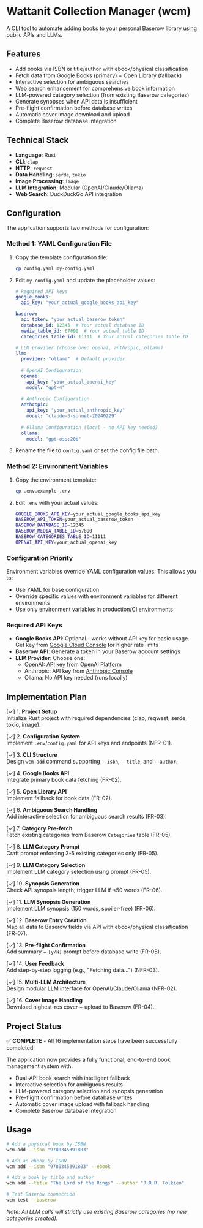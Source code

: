 # Wattanit Collection Manager (wcm)

A CLI tool to automate adding books to your personal Baserow library using public APIs and LLMs.

## Features

- Add books via ISBN or title/author with ebook/physical classification
- Fetch data from Google Books (primary) + Open Library (fallback)
- Interactive selection for ambiguous searches
- Web search enhancement for comprehensive book information
- LLM-powered category selection (from existing Baserow categories)
- Generate synopses when API data is insufficient
- Pre-flight confirmation before database writes
- Automatic cover image download and upload
- Complete Baserow database integration

## Technical Stack

- **Language**: Rust
- **CLI**: `clap`
- **HTTP**: `reqwest`
- **Data Handling**: `serde`, `tokio`
- **Image Processing**: `image`
- **LLM Integration**: Modular (OpenAI/Claude/Ollama)
- **Web Search**: DuckDuckGo API integration

## Configuration

The application supports two methods for configuration:

### Method 1: YAML Configuration File

1. Copy the template configuration file:
   ```bash
   cp config.yaml my-config.yaml
   ```

2. Edit `my-config.yaml` and update the placeholder values:
   ```yaml
   # Required API keys
   google_books:
     api_key: "your_actual_google_books_api_key"
   
   baserow:
     api_token: "your_actual_baserow_token"
     database_id: 12345  # Your actual database ID
     media_table_id: 67890  # Your actual table ID
     categories_table_id: 11111  # Your actual categories table ID
   
   # LLM provider (choose one: openai, anthropic, ollama)
   llm:
     provider: "ollama"  # Default provider
     
     # OpenAI Configuration
     openai:
       api_key: "your_actual_openai_key"
       model: "gpt-4"
     
     # Anthropic Configuration  
     anthropic:
       api_key: "your_actual_anthropic_key"
       model: "claude-3-sonnet-20240229"
     
     # Ollama Configuration (local - no API key needed)
     ollama:
       model: "gpt-oss:20b"
   ```

3. Rename the file to `config.yaml` or set the config file path.

### Method 2: Environment Variables

1. Copy the environment template:
   ```bash
   cp .env.example .env
   ```

2. Edit `.env` with your actual values:
   ```bash
   GOOGLE_BOOKS_API_KEY=your_actual_google_books_api_key
   BASEROW_API_TOKEN=your_actual_baserow_token
   BASEROW_DATABASE_ID=12345
   BASEROW_MEDIA_TABLE_ID=67890
   BASEROW_CATEGORIES_TABLE_ID=11111
   OPENAI_API_KEY=your_actual_openai_key
   ```

### Configuration Priority

Environment variables override YAML configuration values. This allows you to:
- Use YAML for base configuration
- Override specific values with environment variables for different environments
- Use only environment variables in production/CI environments

### Required API Keys

- **Google Books API**: Optional - works without API key for basic usage. Get key from [Google Cloud Console](https://console.cloud.google.com/) for higher rate limits
- **Baserow API**: Generate a token in your Baserow account settings
- **LLM Provider**: Choose one:
  - OpenAI: API key from [OpenAI Platform](https://platform.openai.com/)
  - Anthropic: API key from [Anthropic Console](https://console.anthropic.com/)
  - Ollama: No API key needed (runs locally)

## Implementation Plan

[✓] 1. **Project Setup**  
   Initialize Rust project with required dependencies (clap, reqwest, serde, tokio, image).

[✓] 2. **Configuration System**  
   Implement `.env`/`config.yaml` for API keys and endpoints (NFR-01).

[✓] 3. **CLI Structure**  
   Design `wcm add` command supporting `--isbn`, `--title`, and `--author`.

[✓] 4. **Google Books API**  
   Integrate primary book data fetching (FR-02).

[✓] 5. **Open Library API**  
   Implement fallback for book data (FR-02).

[✓] 6. **Ambiguous Search Handling**  
   Add interactive selection for ambiguous search results (FR-03).

[✓] 7. **Category Pre-fetch**  
   Fetch existing categories from Baserow `Categories` table (FR-05).

[✓] 8. **LLM Category Prompt**  
   Craft prompt enforcing 3-5 existing categories only (FR-05).

[✓] 9. **LLM Category Selection**  
    Implement LLM category selection using prompt (FR-05).

[✓] 10. **Synopsis Generation**  
    Check API synopsis length; trigger LLM if <50 words (FR-06).

[✓] 11. **LLM Synopsis Generation**  
    Implement LLM synopsis (150 words, spoiler-free) (FR-06).

[✓] 12. **Baserow Entry Creation**  
    Map all data to Baserow fields via API with ebook/physical classification (FR-07).

[✓] 13. **Pre-flight Confirmation**  
    Add summary + `[y/N]` prompt before database write (FR-08).

[✓] 14. **User Feedback**  
    Add step-by-step logging (e.g., "Fetching data...") (NFR-03).

[✓] 15. **Multi-LLM Architecture**  
    Design modular LLM interface for OpenAI/Claude/Ollama (NFR-02).

[✓] 16. **Cover Image Handling**  
    Download highest-res cover + upload to Baserow (FR-04).

## Project Status

✅ **COMPLETE** - All 16 implementation steps have been successfully completed!

The application now provides a fully functional, end-to-end book management system with:
- Dual-API book search with intelligent fallback
- Interactive selection for ambiguous results  
- LLM-powered category selection and synopsis generation
- Pre-flight confirmation before database writes
- Automatic cover image upload with fallback handling
- Complete Baserow database integration

## Usage

```bash
# Add a physical book by ISBN
wcm add --isbn "9780345391803"

# Add an ebook by ISBN  
wcm add --isbn "9780345391803" --ebook

# Add a book by title and author
wcm add --title "The Lord of the Rings" --author "J.R.R. Tolkien"

# Test Baserow connection
wcm test --baserow
```

*Note: All LLM calls will strictly use existing Baserow categories (no new categories created).*
